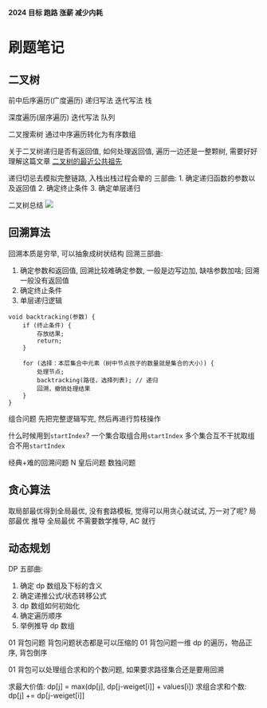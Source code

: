 **2024 目标 跑路 涨薪 减少内耗**

# 刷题笔记

## 二叉树

前中后序遍历(广度遍历)
递归写法
迭代写法 栈

深度遍历(层序遍历)
迭代写法 队列

二叉搜索树
通过中序遍历转化为有序数组

关于二叉树递归是否有返回值, 如何处理返回值, 遍历一边还是一整颗树, 需要好好理解这篇文章
[二叉树的最近公共祖先](https://programmercarl.com/0236.%E4%BA%8C%E5%8F%89%E6%A0%91%E7%9A%84%E6%9C%80%E8%BF%91%E5%85%AC%E5%85%B1%E7%A5%96%E5%85%88.html)

递归切忌去模拟完整链路, 入栈出栈过程会晕的
三部曲: 1. 确定递归函数的参数以及返回值 2. 确定终止条件 3. 确定单层递归

二叉树总结
![](https://code-thinking-1253855093.file.myqcloud.com/pics/20211030125421.png)

## 回溯算法

回溯本质是穷举, 可以抽象成树状结构
回溯三部曲:

1. 确定参数和返回值, 回溯比较难确定参数, 一般是边写边加, 缺啥参数加啥; 回溯一般没有返回值
2. 确定终止条件
3. 单层递归逻辑

```
void backtracking(参数) {
    if (终止条件) {
        存放结果;
        return;
    }

    for (选择：本层集合中元素（树中节点孩子的数量就是集合的大小）) {
        处理节点;
        backtracking(路径，选择列表); // 递归
        回溯，撤销处理结果
    }
}
```

组合问题
先把完整逻辑写完, 然后再进行剪枝操作

什么时候用到`startIndex`?
一个集合取组合用`startIndex`
多个集合互不干扰取组合不用`startIndex`

经典+难的回溯问题
N 皇后问题
数独问题

## 贪心算法

取局部最优得到全局最优, 没有套路模板, 觉得可以用贪心就试试, 万一对了呢?
局部最优 推导 全局最优 不需要数学推导, AC 就行

## 动态规划

DP 五部曲:

1. 确定 dp 数组及下标的含义
2. 确定递推公式/状态转移公式
3. dp 数组如何初始化
4. 确定遍历顺序
5. 举例推导 dp 数组

01 背包问题
背包问题状态都是可以压缩的
01 背包问题一维 dp 的遍历，物品正序, 背包倒序

01 背包可以处理组合求和的个数问题, 如果要求路径集合还是要用回溯

求最大价值: dp[j] = max(dp[j], dp[j-weiget[i]] + values[i])
求组合求和个数: dp[j] += dp[j-weiget[i]]
